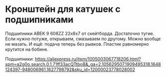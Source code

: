 # Кронштейн для катушек с подшипниками

Подшипники ABEK 9 608ZZ 22х8х7 от скейтборда. Достаточно тугие. Если нужно потуже, открываем, смазываем по другому. Можно вообще не мазать.
И ещё: подача теперь без рывков. Пластик равномерно крутится на бобине.

Подшипники: https://aliexpress.ru/item/1005003067718206.html?spm=a2g0o.search.0.1.71ff33acQTtboB&_ga=2.105629507.1909495318.1648124397-948006961.1627798792&sku_id=12000023778028002

